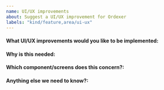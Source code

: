 ```yaml
---
name: UI/UX improvements
about: Suggest a UI/UX improvement for Ordexer
labels: "kind/feature,area/ui-ux"
---
```


<!-- Please only use this template for submitting UI/UX improvements -->

#### What UI/UX improvements would you like to be implemented:

#### Why is this needed:

#### Which component/screens does this concern?:

#### Anything else we need to know?:
